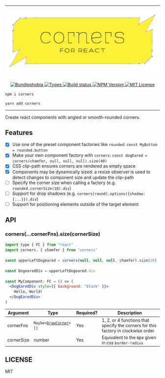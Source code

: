 <hr>
<div align="center">
  <img alt="corners logo" src="https://raw.githubusercontent.com/jeremybanka/corners/main/corners.png"/>
</div>

<br>

<p align="center">
  <a href="https://bundlephobia.com/result?p=corners">
    <img alt="Bundlephobia" src="https://img.shields.io/bundlephobia/minzip/corners?style=for-the-badge&labelColor=333">
  </a>
  <a aria-label="Types" href="https://www.npmjs.com/package/corners">
    <img alt="Types" src="https://img.shields.io/npm/types/corners?style=for-the-badge&labelColor=333">
  </a>
  <a aria-label="Build status" href="https://github.com/jeremybanka/corners/actions/workflows/pipeline.yml">
    <img alt="Build status" src="https://img.shields.io/github/workflow/status/jeremybanka/corners/CI/main?style=for-the-badge&labelColor=333">
  </a>
  <a aria-label="NPM version" href="https://www.npmjs.com/package/corners">
    <img alt="NPM Version" src="https://img.shields.io/npm/v/corners?style=for-the-badge&labelColor=333">
  </a>
  <a aria-label="License" href="https://github.com/jeremybanka/corners/blob/main/LICENSE">
    <img alt="MIT License" src="https://img.shields.io/github/license/jeremybanka/corners?style=for-the-badge&labelColor=333">
  </a>
</p>

```shell
npm i corners
```
```shell
yarn add corners
```
<hr>

Create react components with angled or smooth-rounded corners.

## Features

- [x] Use one of the preset component factories like `rounded`: `const MyButton = rounded.button`
- [x] Make your own component factory with `corners`: `const dogEared = corners(chamfer, null, null, null).size(40)`
- [x] CSS clip-path ensures corners are rendered as empty space
- [x] Components may be dynamically sized: a resize observer is used to detect changes to component size and update the clip-path
- [ ] Specify the corner size when calling a factory (e.g. `rounded.cornerSize(10).div`)
- [ ] Support for drop shadows (e.g. `corners(round).options({shadow: {...}}).div`)
- [ ] Support for positioning elements outside of the target element
## API

### corners(...cornerFns).size(cornerSize)

```jsx harmony
import type { FC } from "react"
import corners, { chamfer } from "corners"

const upperLeftDogeared = corners(null, null, null, chamfer).size(20)

const DogearedDiv = upperLeftDogeared.div

const MyComponent: FC = () => (
  <DogEaredDiv style={{ background: "black" }}>
    Hello, World!
  </DogEaredDiv>
)

```

| Argument   | Type                                            | Required? | Description                                                                       |
| ---------- | ----------------------------------------------- | --------- | --------------------------------------------------------------------------------- |
| cornerFns  | <code>Maybe<[DrawCorner](#drawcorner)>[]</code> | Yes       | 1, 2, or 4 functions that specify the corners for this factory in clockwise order |
| cornerSize | number                                          | Yes       | Equivalent to the `N`px given in css `border-radius`                              |


## LICENSE

MIT
